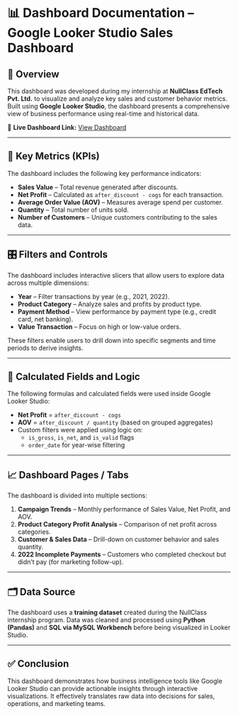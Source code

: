 # 📊 Dashboard Documentation – Google Looker Studio Sales Dashboard

## 🔹 Overview
This dashboard was developed during my internship at **NullClass EdTech Pvt. Ltd.** to visualize and analyze key sales and customer behavior metrics. Built using **Google Looker Studio**, the dashboard presents a comprehensive view of business performance using real-time and historical data.

🔗 **Live Dashboard Link:** [View Dashboard](https://lookerstudio.google.com/s/hNlcRJtDlZU)

---

## 📌 Key Metrics (KPIs)

The dashboard includes the following key performance indicators:

- **Sales Value** – Total revenue generated after discounts.
- **Net Profit** – Calculated as `after_discount - cogs` for each transaction.
- **Average Order Value (AOV)** – Measures average spend per customer.
- **Quantity** – Total number of units sold.
- **Number of Customers** – Unique customers contributing to the sales data.

---

## 🎛 Filters and Controls

The dashboard includes interactive slicers that allow users to explore data across multiple dimensions:

- **Year** – Filter transactions by year (e.g., 2021, 2022).
- **Product Category** – Analyze sales and profits by product type.
- **Payment Method** – View performance by payment type (e.g., credit card, net banking).
- **Value Transaction** – Focus on high or low-value orders.

These filters enable users to drill down into specific segments and time periods to derive insights.

---

## 🧮 Calculated Fields and Logic

The following formulas and calculated fields were used inside Google Looker Studio:

- **Net Profit** = `after_discount - cogs`
- **AOV** = `after_discount / quantity` (based on grouped aggregates)
- Custom filters were applied using logic on:
  - `is_gross`, `is_net`, and `is_valid` flags
  - `order_date` for year-wise filtering

---

## 📈 Dashboard Pages / Tabs

The dashboard is divided into multiple sections:
1. **Campaign Trends** – Monthly performance of Sales Value, Net Profit, and AOV.
2. **Product Category Profit Analysis** – Comparison of net profit across categories.
3. **Customer & Sales Data** – Drill-down on customer behavior and sales quantity.
4. **2022 Incomplete Payments** – Customers who completed checkout but didn’t pay (for marketing follow-up).

---

## 🗂 Data Source

The dashboard uses a **training dataset** created during the NullClass internship program. Data was cleaned and processed using **Python (Pandas)** and **SQL via MySQL Workbench** before being visualized in Looker Studio.

---

## ✅ Conclusion

This dashboard demonstrates how business intelligence tools like Google Looker Studio can provide actionable insights through interactive visualizations. It effectively translates raw data into decisions for sales, operations, and marketing teams.

